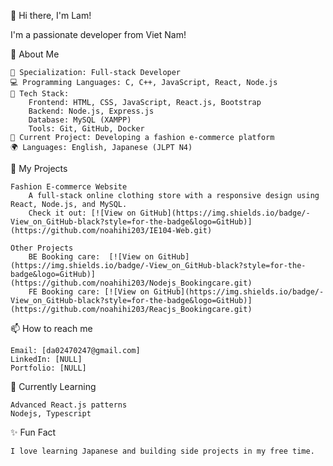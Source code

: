 👋 Hi there, I'm Lam!

I'm a passionate developer from Viet Nam!

🌟 About Me

    🎯 Specialization: Full-stack Developer
    💻 Programming Languages: C, C++, JavaScript, React, Node.js
    🔧 Tech Stack:
        Frontend: HTML, CSS, JavaScript, React.js, Bootstrap
        Backend: Node.js, Express.js
        Database: MySQL (XAMPP)
        Tools: Git, GitHub, Docker
    🎨 Current Project: Developing a fashion e-commerce platform
    🌍 Languages: English, Japanese (JLPT N4)

🚀 My Projects

    Fashion E-commerce Website
        A full-stack online clothing store with a responsive design using React, Node.js, and MySQL.
        Check it out: [![View on GitHub](https://img.shields.io/badge/-View_on_GitHub-black?style=for-the-badge&logo=GitHub)](https://github.com/noahihi203/IE104-Web.git)

    Other Projects
        BE Booking care:  [![View on GitHub](https://img.shields.io/badge/-View_on_GitHub-black?style=for-the-badge&logo=GitHub)](https://github.com/noahihi203/Nodejs_Bookingcare.git)
        FE Booking care: [![View on GitHub](https://img.shields.io/badge/-View_on_GitHub-black?style=for-the-badge&logo=GitHub)](https://github.com/noahihi203/Reacjs_Bookingcare.git)

📫 How to reach me

    Email: [da02470247@gmail.com]
    LinkedIn: [NULL]
    Portfolio: [NULL]

🌱 Currently Learning

    Advanced React.js patterns
    Nodejs, Typescript

✨ Fun Fact

    I love learning Japanese and building side projects in my free time.
